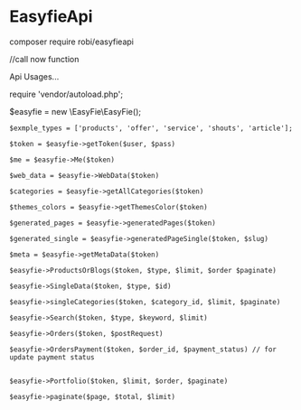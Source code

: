 # EasyfieApi


composer require robi/easyfieapi

//call now function

Api Usages...

require 'vendor/autoload.php';

$easyfie = new \EasyFie\EasyFie();

    $exmple_types = ['products', 'offer', 'service', 'shouts', 'article'];

    $token = $easyfie->getToken($user, $pass)

    $me = $easyfie->Me($token)

    $web_data = $easyfie->WebData($token)

    $categories = $easyfie->getAllCategories($token)

    $themes_colors = $easyfie->getThemesColor($token) 

    $generated_pages = $easyfie->generatedPages($token)

    $generated_single = $easyfie->generatedPageSingle($token, $slug)

    $meta = $easyfie->getMetaData($token)

    $easyfie->ProductsOrBlogs($token, $type, $limit, $order $paginate)

    $easyfie->SingleData($token, $type, $id)

    $easyfie->singleCategories($token, $category_id, $limit, $paginate)

    $easyfie->Search($token, $type, $keyword, $limit)
    
    $easyfie->Orders($token, $postRequest)
    
    $easyfie->OrdersPayment($token, $order_id, $payment_status) // for update payment status

    
    $easyfie->Portfolio($token, $limit, $order, $paginate)
   
    $easyfie->paginate($page, $total, $limit)
    
    
    
    
    
